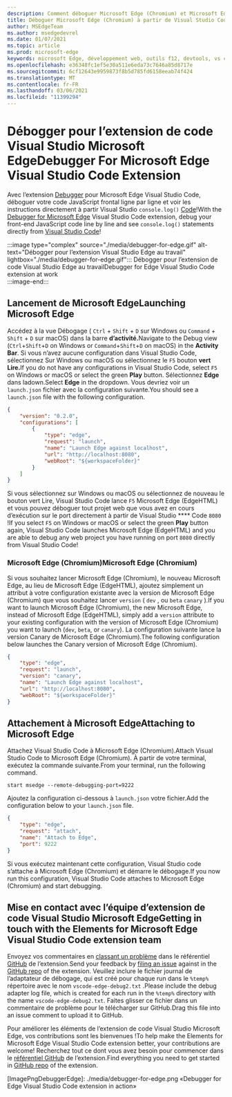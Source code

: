 ```yaml
---
description: Comment déboguer Microsoft Edge (Chromium) et Microsoft Edge (EdgeHTML) à partir de Visual Studio Code
title: Déboguer Microsoft Edge (Chromium) à partir de Visual Studio Code
author: MSEdgeTeam
ms.author: msedgedevrel
ms.date: 01/07/2021
ms.topic: article
ms.prod: microsoft-edge
keywords: microsoft Edge, développement web, outils f12, devtools, vs code, visual studio code, débogueur
ms.openlocfilehash: e36348fc1ef5e30a511e6eda73c7646a85d8717e
ms.sourcegitcommit: 6cf12643e9959873f8b5d785fd6158eeab74f424
ms.translationtype: MT
ms.contentlocale: fr-FR
ms.lasthandoff: 03/06/2021
ms.locfileid: "11399294"
---
```

# <a name="debugger-for-microsoft-edge-visual-studio-code-extension"></a><span data-ttu-id="7ba8f-104">Débogger pour l’extension de code Visual Studio Microsoft Edge</span><span class="sxs-lookup"><span data-stu-id="7ba8f-104">Debugger For Microsoft Edge Visual Studio Code Extension</span></span>  

<span data-ttu-id="7ba8f-105">Avec l’extension [Debugger][VisualstudioMarketplaceDebuggerMicrosoftEdge] pour Microsoft Edge Visual Studio Code, déboguer votre code JavaScript frontal ligne par ligne et voir les instructions directement à partir Visual Studio `console.log()` [Code][VisualstudioCode]!</span><span class="sxs-lookup"><span data-stu-id="7ba8f-105">With the [Debugger for Microsoft Edge][VisualstudioMarketplaceDebuggerMicrosoftEdge] Visual Studio Code extension, debug your front-end JavaScript code line by line and see `console.log()` statements directly from [Visual Studio Code][VisualstudioCode]!</span></span>  

:::image type="complex" source="./media/debugger-for-edge.gif" alt-text="Débogger pour l’extension Visual Studio Edge au travail" lightbox="./media/debugger-for-edge.gif":::
   <span data-ttu-id="7ba8f-107">Débogger pour l’extension de code Visual Studio Edge au travail</span><span class="sxs-lookup"><span data-stu-id="7ba8f-107">Debugger for Edge Visual Studio Code extension at work</span></span>  
:::image-end:::

<!--![Debugger for Edge Visual Studio Code extension at work][ImageGifDebuggerEdge]  -->  

## <a name="launching-microsoft-edge"></a><span data-ttu-id="7ba8f-108">Lancement de Microsoft Edge</span><span class="sxs-lookup"><span data-stu-id="7ba8f-108">Launching Microsoft Edge</span></span>  

<span data-ttu-id="7ba8f-109">Accédez à la vue Débogage \( `Ctrl` + `Shift` + `D` sur Windows ou `Command` + `Shift` + `D` sur macOS\) dans la barre **d’activité.**</span><span class="sxs-lookup"><span data-stu-id="7ba8f-109">Navigate to the Debug view \(`Ctrl`+`Shift`+`D` on Windows or `Command`+`Shift`+`D` on macOS\) in the **Activity Bar**.</span></span>  <span data-ttu-id="7ba8f-110">Si vous n’avez aucune configuration dans Visual Studio Code, sélectionnez Sur Windows ou macOS ou sélectionnez le `F5` bouton **vert Lire.**</span><span class="sxs-lookup"><span data-stu-id="7ba8f-110">If you do not have any configurations in Visual Studio Code, select `F5` on Windows or macOS or select the green **Play** button.</span></span>  <span data-ttu-id="7ba8f-111">Sélectionnez **Edge** dans ladown.</span><span class="sxs-lookup"><span data-stu-id="7ba8f-111">Select **Edge** in the dropdown.</span></span>  <span data-ttu-id="7ba8f-112">Vous devriez voir un `launch.json` fichier avec la configuration suivante.</span><span class="sxs-lookup"><span data-stu-id="7ba8f-112">You should see a `launch.json` file with the following configuration.</span></span>  

```json
{
    "version": "0.2.0",
    "configurations": [
        {
            "type": "edge",
            "request": "launch",
            "name": "Launch Edge against localhost",
            "url": "http://localhost:8080",
            "webRoot": "${workspaceFolder}"
        }
    ]
}
```  

<span data-ttu-id="7ba8f-113">Si vous sélectionnez sur Windows ou macOS ou sélectionnez de nouveau le bouton vert Lire, Visual Studio Code lance `F5` Microsoft Edge \(EdgeHTML\) et vous pouvez déboguer tout projet web que vous avez en cours d’exécution sur le port directement à partir de Visual Studio \*\*\*\* Code `8080` !</span><span class="sxs-lookup"><span data-stu-id="7ba8f-113">If you select `F5` on Windows or macOS or select the green **Play** button again, Visual Studio Code launches Microsoft Edge \(EdgeHTML\) and you are able to debug any web project you have running on port `8080` directly from Visual Studio Code!</span></span>  

### <a name="microsoft-edge-chromium"></a><span data-ttu-id="7ba8f-114">Microsoft Edge (Chromium)</span><span class="sxs-lookup"><span data-stu-id="7ba8f-114">Microsoft Edge (Chromium)</span></span>  

<span data-ttu-id="7ba8f-115">Si vous souhaitez lancer Microsoft Edge \(Chromium\), le nouveau Microsoft Edge, au lieu de Microsoft Edge \(EdgeHTML\), ajoutez simplement un attribut à votre configuration existante avec la version de Microsoft Edge \(Chromium\) que vous souhaitez lancer `version` \( `dev` , ou `beta` `canary` \).</span><span class="sxs-lookup"><span data-stu-id="7ba8f-115">If you want to launch Microsoft Edge \(Chromium\), the new Microsoft Edge, instead of Microsoft Edge \(EdgeHTML\), simply add a `version` attribute to your existing configuration with the version of Microsoft Edge \(Chromium\) you want to launch \(`dev`, `beta`, or `canary`\).</span></span>  <span data-ttu-id="7ba8f-116">La configuration suivante lance la version Canary de Microsoft Edge \(Chromium\).</span><span class="sxs-lookup"><span data-stu-id="7ba8f-116">The following configuration below launches the Canary version of Microsoft Edge \(Chromium\).</span></span>  

```json
{
    "type": "edge",
    "request": "launch",
    "version": "canary",
    "name": "Launch Edge against localhost",
    "url": "http://localhost:8080",
    "webRoot": "${workspaceFolder}"
}
```  

## <a name="attaching-to-microsoft-edge"></a><span data-ttu-id="7ba8f-117">Attachement à Microsoft Edge</span><span class="sxs-lookup"><span data-stu-id="7ba8f-117">Attaching to Microsoft Edge</span></span>  

<span data-ttu-id="7ba8f-118">Attachez Visual Studio Code à Microsoft Edge \(Chromium\).</span><span class="sxs-lookup"><span data-stu-id="7ba8f-118">Attach Visual Studio Code to Microsoft Edge \(Chromium\).</span></span>  <span data-ttu-id="7ba8f-119">À partir de votre terminal, exécutez la commande suivante.</span><span class="sxs-lookup"><span data-stu-id="7ba8f-119">From your terminal, run the following command.</span></span>  

```shell
start msedge --remote-debugging-port=9222
```  

<span data-ttu-id="7ba8f-120">Ajoutez la configuration ci-dessous à `launch.json` votre fichier.</span><span class="sxs-lookup"><span data-stu-id="7ba8f-120">Add the configuration below to your `launch.json` file.</span></span>   

```json
{
    "type": "edge",
    "request": "attach",
    "name": "Attach to Edge",
    "port": 9222
}
```  

<span data-ttu-id="7ba8f-121">Si vous exécutez maintenant cette configuration, Visual Studio code s’attache à Microsoft Edge \(Chromium\) et démarre le débogage.</span><span class="sxs-lookup"><span data-stu-id="7ba8f-121">If you now run this configuration, Visual Studio Code attaches to Microsoft Edge \(Chromium\) and start debugging.</span></span>  

## <a name="getting-in-touch-with-the-elements-for-microsoft-edge-visual-studio-code-extension-team"></a><span data-ttu-id="7ba8f-122">Mise en contact avec l’équipe d’extension de code Visual Studio Microsoft Edge</span><span class="sxs-lookup"><span data-stu-id="7ba8f-122">Getting in touch with the Elements for Microsoft Edge Visual Studio Code extension team</span></span>    

<span data-ttu-id="7ba8f-123">Envoyez vos commentaires en [classant un problème][GithubMicrosoftVscodeEdgeDebug2NewIssue] dans le référentiel [GitHub][GithubMicrosoftVscodeEdgeDebug2] de l’extension.</span><span class="sxs-lookup"><span data-stu-id="7ba8f-123">Send your feedback by [filing an issue][GithubMicrosoftVscodeEdgeDebug2NewIssue] against in the [GitHub repo][GithubMicrosoftVscodeEdgeDebug2] of the extension.</span></span>  <span data-ttu-id="7ba8f-124">Veuillez inclure le fichier journal de l’adaptateur de débogage, qui est créé pour chaque run dans le `%temp%` répertoire avec le nom `vscode-edge-debug2.txt` .</span><span class="sxs-lookup"><span data-stu-id="7ba8f-124">Please include the debug adapter log file, which is created for each run in the `%temp%` directory with the name `vscode-edge-debug2.txt`.</span></span>  <span data-ttu-id="7ba8f-125">Faites glisser ce fichier dans un commentaire de problème pour le télécharger sur GitHub.</span><span class="sxs-lookup"><span data-stu-id="7ba8f-125">Drag this file into an issue comment to upload it to GitHub.</span></span>  

<span data-ttu-id="7ba8f-126">Pour améliorer les éléments de l’extension de code Visual Studio Microsoft Edge, vos contributions sont les bienvenues !</span><span class="sxs-lookup"><span data-stu-id="7ba8f-126">To help make the Elements for Microsoft Edge Visual Studio Code extension better, your contributions are welcome!</span></span>  <span data-ttu-id="7ba8f-127">Recherchez tout ce dont vous avez besoin pour commencer dans le [référentiel GitHub][GithubMicrosoftVscodeEdgeDebug2] de l’extension.</span><span class="sxs-lookup"><span data-stu-id="7ba8f-127">Find everything you need to get started in [GitHub repo][GithubMicrosoftVscodeEdgeDebug2] of the extension.</span></span>  


<!-- image links -->  

<!--[ImageGifDebuggerEdge]: ./media/debugger-for-edge.gif "Debugger for Edge Visual Studio Code extension in action"  -->  
[ImagePngDebuggerEdge]: ./media/debugger-for-edge.png «Debugger for Edge Visual Studio Code extension in action»  

<!--links -->  

[VisualstudioCode]: https://code.visualstudio.com "Visual Studio Code"  
[VisualStudioCodeDocs]: https://code.visualstudio.com/Docs "Documentation | Visual Studio Code"   

[GithubMicrosoftVscodeEdgeDebug2]: https://github.com/Microsoft/vscode-edge-debug2 "microsoft/vscode-edge-debug2 | GitHub"  
[GithubMicrosoftVscodeEdgeDebug2NewIssue]: https://github.com/Microsoft/vscode-edge-debug2/issues/new "Nouveau problème : microsoft/vscode-edge-debug2 | GitHub"  

[VisualstudioMarketplaceDebuggerMicrosoftEdge]: https://marketplace.visualstudio.com/items?itemName=msjsdiag.debugger-for-edge "Débogger pour Microsoft Edge | Visual Studio Marketplace"  
